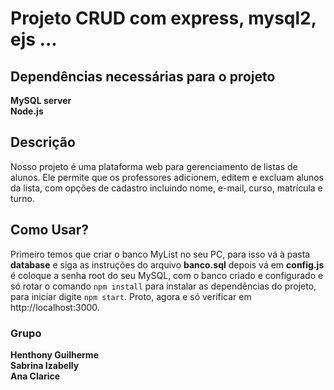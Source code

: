 # Projeto CRUD com express, mysql2, ejs ...
## Dependências necessárias para o projeto
**MySQL server**\
**Node.js**

## Descrição
Nosso projeto é uma plataforma web para gerenciamento de listas de alunos. Ele permite que os professores adicionem, editem e excluam alunos da lista, com opções de cadastro incluindo nome, e-mail, curso, matrícula e turno.

## Como Usar?
Primeiro temos que criar o banco MyList no seu PC, para isso vá à pasta **database** e siga as instruções do arquivo **banco.sql** depois vá em **config.js** é coloque a senha root do seu MySQL, com o banco criado e configurado e só rotar o comando ```npm install``` para instalar as dependências do projeto, para iniciar digite ```npm start```. Proto, agora e só verificar em http://localhost:3000.

### Grupo
**Henthony Guilherme**\
**Sabrina Izabelly**\
**Ana Clarice**
